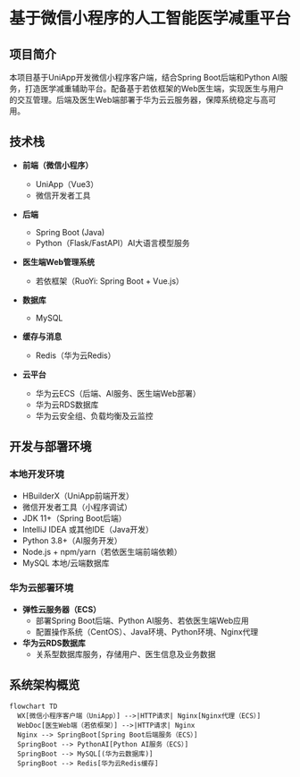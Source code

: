 # 基于微信小程序的人工智能医学减重平台

## 项目简介
本项目基于UniApp开发微信小程序客户端，结合Spring Boot后端和Python AI服务，打造医学减重辅助平台。配备基于若依框架的Web医生端，实现医生与用户的交互管理。后端及医生Web端部署于华为云云服务器，保障系统稳定与高可用。

## 技术栈
- **前端（微信小程序）**  
  - UniApp（Vue3）  
  - 微信开发者工具
- **后端**  
  - Spring Boot (Java)  
  - Python（Flask/FastAPI）AI大语言模型服务
- **医生端Web管理系统**  
  - 若依框架（RuoYi: Spring Boot + Vue.js）
- **数据库**  
  - MySQL
- **缓存与消息**  
  - Redis（华为云Redis）  

- **云平台**  
  - 华为云ECS（后端、AI服务、医生端Web部署）  
  - 华为云RDS数据库  
  - 华为云安全组、负载均衡及云监控

## 开发与部署环境

### 本地开发环境
- HBuilderX（UniApp前端开发）
- 微信开发者工具（小程序调试）
- JDK 11+（Spring Boot后端）
- IntelliJ IDEA 或其他IDE（Java开发）
- Python 3.8+（AI服务开发）
- Node.js + npm/yarn（若依医生端前端依赖）
- MySQL 本地/云端数据库

### 华为云部署环境
- **弹性云服务器（ECS）**  
  - 部署Spring Boot后端、Python AI服务、若依医生端Web应用
  - 配置操作系统（CentOS）、Java环境、Python环境、Nginx代理
- **华为云RDS数据库**  
  - 关系型数据库服务，存储用户、医生信息及业务数据


## 系统架构概览

```mermaid  
flowchart TD  
  WX[微信小程序客户端（UniApp）] -->|HTTP请求| Nginx[Nginx代理（ECS）]  
  WebDoc[医生Web端（若依框架）] -->|HTTP请求| Nginx  
  Nginx --> SpringBoot[Spring Boot后端服务（ECS）]  
  SpringBoot --> PythonAI[Python AI服务（ECS）]  
  SpringBoot --> MySQL[(华为云数据库)]  
  SpringBoot --> Redis[华为云Redis缓存]  
